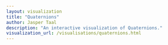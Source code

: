 ```yaml
---
layout: visualization
title: "Quaternions"
author: Jasper Taal
description: "An interactive visualization of Quaternions."
visualization_url: /visualisations/quaternions.html
---
```

